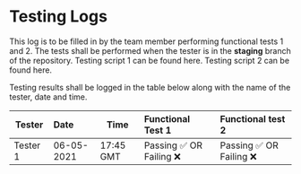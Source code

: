 # Testing Logs

This log is to be filled in by the team member performing functional tests 1 and 2.
The tests shall be performed when the tester is in the **staging** branch of the repository.
Testing script 1 can be found here.
Testing script 2 can be found here. 

Testing results shall be logged in the table below along with the name of the tester, date and time.

| Tester   |    Date    |      Time | Functional Test 1          |     Functional test 2     |
| -------- | :-------- | -------- | :------------------------- | :----------------------- |
| Tester 1 | 06-05-2021 | 17:45 GMT | Passing :white_check_mark: OR Failing :x: | Passing :white_check_mark: OR Failing :x: |
